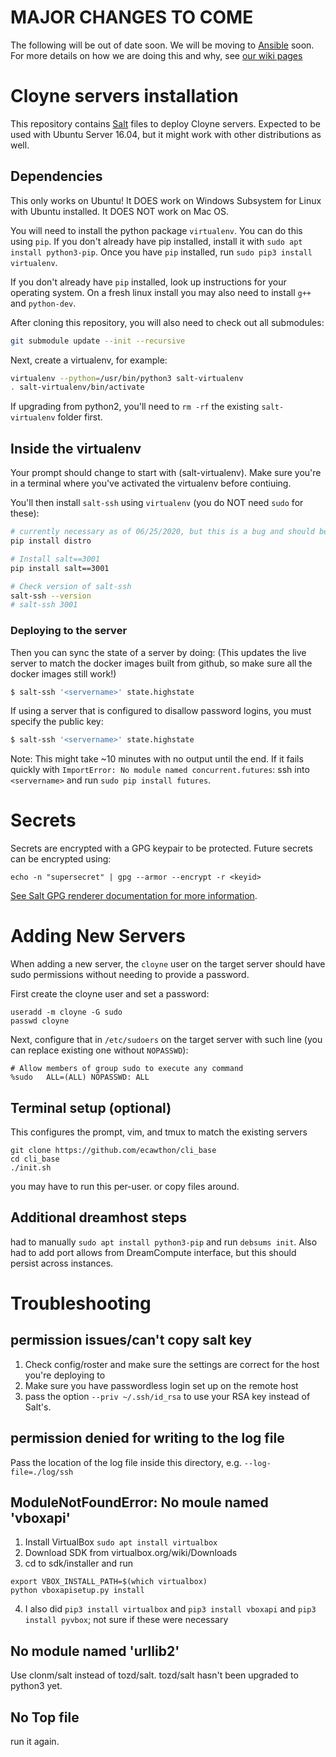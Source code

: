 # MAJOR CHANGES TO COME

The following will be out of date soon. We will be moving to [Ansible](https://github.com/ansible/ansible) soon. For 
more details on how we are doing this and why, see [our wiki pages](https://github.com/cloyne/servers/wiki/Architectural-Changes-and-why-we-did-them)
# Cloyne servers installation

This repository contains [Salt](http://docs.saltstack.com/en/latest/) files to deploy Cloyne servers.
Expected to be used with Ubuntu Server 16.04, but it might work with other distributions as well.

## Dependencies
This only works on Ubuntu! It DOES work on Windows Subsystem for Linux with Ubuntu installed. It DOES NOT work on Mac OS.

You will need to install the python package `virtualenv`. You can do this using
`pip`. If you don't already have pip installed, install it with `sudo apt install python3-pip`.
Once you have `pip` installed, run `sudo pip3 install virtualenv`.

If you don't already have `pip` installed, look up instructions for your
operating system.
On a fresh linux install you may also need to install `g++` and `python-dev`.




After cloning this repository, you will also need to check out all submodules:
```bash
git submodule update --init --recursive
```

Next, create a virtualenv, for example:
```bash
virtualenv --python=/usr/bin/python3 salt-virtualenv
. salt-virtualenv/bin/activate
```

If upgrading from python2, you'll need to `rm -rf` the existing
`salt-virtualenv` folder first.

## Inside the virtualenv
Your prompt should change to start with (salt-virtualenv). Make sure you're in a
terminal where you've activated the virtualenv before contiuing.

You'll then install `salt-ssh` using `virtualenv` (you do NOT need `sudo` for
these):
```bash
# currently necessary as of 06/25/2020, but this is a bug and should be fixed, see https://github.com/saltstack/salt/issues/55029
pip install distro

# Install salt==3001
pip install salt==3001

# Check version of salt-ssh
salt-ssh --version
# salt-ssh 3001
```

### Deploying to the server
Then you can sync the state of a server by doing:
(This updates the live server to match the docker images built from github, so
make sure all the docker images still work!)

```bash
$ salt-ssh '<servername>' state.highstate
```
If using a server that is configured to disallow password logins, you must specify the public key:
```bash
$ salt-ssh '<servername>' state.highstate
```

Note: This might take ~10 minutes with no output until the end.
If it fails quickly with `ImportError: No module named concurrent.futures`: ssh
into `<servername>` and run `sudo pip install futures`.

# Secrets
Secrets are encrypted with a GPG keypair to be protected. Future secrets can be encrypted using:

```
echo -n "supersecret" | gpg --armor --encrypt -r <keyid>
```

[See Salt GPG renderer documentation for more information](https://docs.saltstack.com/en/latest/ref/renderers/all/salt.renderers.gpg.html).

# Adding New Servers
When adding a new server, the `cloyne` user on the target server should have sudo permissions without needing to provide a password.

First create the cloyne user and set a password:

``` 
useradd -m cloyne -G sudo
passwd cloyne
```

Next, configure that in `/etc/sudoers` on the target server with such line (you can replace existing
one without `NOPASSWD`):

```
# Allow members of group sudo to execute any command
%sudo   ALL=(ALL) NOPASSWD: ALL
```
## Terminal setup (optional)
This configures the prompt, vim, and tmux to match the existing servers
```
git clone https://github.com/ecawthon/cli_base
cd cli_base
./init.sh
```
you may have to run this per-user. or copy files around. 

## Additional dreamhost steps

had to manually `sudo apt install python3-pip` and run `debsums init`. Also had to add port allows from DreamCompute interface, but this should persist across instances.

# Troubleshooting
## permission issues/can't copy salt key
1. Check config/roster and make sure the settings are correct for the host
   you're deploying to
2. Make sure you have passwordless login set up on the remote host
3. pass the option `--priv ~/.ssh/id_rsa` to use your RSA key instead of Salt's.

## permission denied for writing to the log file
Pass the location of the log file inside this directory, e.g.
`--log-file=./log/ssh`

## ModuleNotFoundError: No moule named 'vboxapi'
1. Install VirtualBox
`sudo apt install virtualbox`
2. Download SDK from virtualbox.org/wiki/Downloads
3. cd to sdk/installer and run
```
export VBOX_INSTALL_PATH=$(which virtualbox)
python vboxapisetup.py install
```
4. I also did `pip3 install virtualbox` and `pip3 install vboxapi` and `pip3 install pyvbox`; not sure if these were necessary

## No module named 'urllib2'
Use clonm/salt instead of tozd/salt. tozd/salt hasn't been upgraded to python3 yet.

## No Top file
run it again. 
